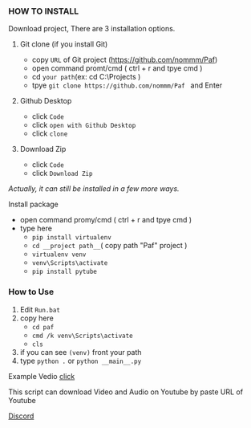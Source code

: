 ### **HOW TO INSTALL**

Download project, There are 3 installation options.

 1) Git clone (if you install Git)
    - copy `URL` of Git project (https://github.com/nommm/Paf)
    - open command promt/cmd ( ctrl + r and tpye cmd )
    - cd `your path`(ex: cd C:\Projects )
    - tpye `git clone https://github.com/nommm/Paf ` and Enter

 2) Github Desktop
    - click `Code`
    - click `open with Github Desktop`
    - click `clone`

 3) Download Zip
    - click `Code`
    - click `Download Zip`

_Actually, it can still be installed in a few more ways._

Install package

- open command promy/cmd ( ctrl + r and tpye cmd )
- type here 
  - `pip install virtualenv`
  - `cd __project path__`( copy path "Paf" project )
  - `virtualenv venv`
  - `venv\Scripts\activate`
  - `pip install pytube`

### **How to Use**

1) Edit `Run.bat` 
2) copy here 
   - `cd paf`
   - `cmd /k venv\Scripts\activate`
   - `cls`
3) if you can see `(venv)` front your path
4) type `python .` or `python __main__.py`

Example Vedio [click]()


This script can download Video and Audio on Youtube by paste URL of Youtube 

[Discord](https://discord.gg/ZbT2eAhY)
